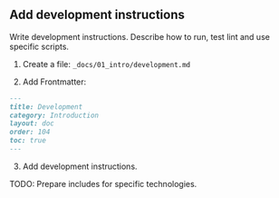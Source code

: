 ## Add development instructions

Write development instructions. Describe how to run, test lint and use specific scripts.

1. Create a file: `_docs/01_intro/development.md`

2. Add Frontmatter:

```md
---
title: Development
category: Introduction
layout: doc
order: 104
toc: true
---
```

3. Add development instructions.

TODO: Prepare includes for specific technologies.

